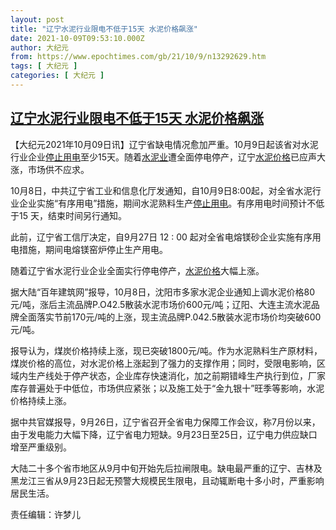 ```yaml
---
layout: post
title: "辽宁水泥行业限电不低于15天 水泥价格飙涨"
date: 2021-10-09T09:53:10.000Z
author: 大纪元
from: https://www.epochtimes.com/gb/21/10/9/n13292629.htm
tags: [ 大纪元 ]
categories: [ 大纪元 ]
---
```

<!--1633773190000-->
[辽宁水泥行业限电不低于15天 水泥价格飙涨](https://www.epochtimes.com/gb/21/10/9/n13292629.htm)
------

<div>
<p>【大纪元2021年10月09日讯】辽宁省缺电情况愈加严重。10月9日起该省对水泥行业企业<a href="https://www.epochtimes.com/gb/tag/%E5%81%9C%E6%AD%A2%E7%94%A8%E7%94%B5.html">停止用电</a>至少15天。随着<a href="https://www.epochtimes.com/gb/tag/%E6%B0%B4%E6%B3%A5%E4%B8%9A.html">水泥业</a>遭全面停电停产，辽宁<a href="https://www.epochtimes.com/gb/tag/%E6%B0%B4%E6%B3%A5%E4%BB%B7%E6%A0%BC.html">水泥价格</a>已应声大涨，市场供不应求。</p><p>10月8日，中共辽宁省工业和信息化厅发通知，自10月9日8:00起，对全省水泥行业企业实施“有序用电”措施，期间水泥熟料生产<a href="https://www.epochtimes.com/gb/tag/%E5%81%9C%E6%AD%A2%E7%94%A8%E7%94%B5.html">停止用电</a>。有序用电时间预计不低于15 天，结束时间另行通知。</p><p>此前，辽宁省工信厅决定，自9月27日 12 : 00 起对全省电熔镁砂企业实施有序用电措施，期间电熔镁窑炉停止生产用电。</p><p>随着辽宁省水泥行业企业全面实行停电停产，<a href="https://www.epochtimes.com/gb/tag/%E6%B0%B4%E6%B3%A5%E4%BB%B7%E6%A0%BC.html">水泥价格</a>大幅上涨。</p><p>据大陆“百年建筑网”报导，10月8日，沈阳市多家水泥企业通知上调水泥价格80元/吨，涨后主流品牌P.O42.5散装水泥市场价600元/吨；辽阳、大连主流水泥品牌全面落实节前170元/吨的上涨，现主流品牌P.042.5散装水泥市场价均突破600元/吨。</p><p>报导认为，煤炭价格持续上涨，现已突破1800元/吨。作为水泥熟料生产原材料，煤炭价格的高位，对水泥价格上涨起到了强力的支撑作用；同时，受限电影响，区域内生产线处于停产状态，企业库存快速消化，加之前期错峰生产执行到位，厂家库存普遍处于中低位，市场供应紧张；以及施工处于“金九银十”旺季等影响，水泥价格持续上涨。</p><p>据中共官媒报导，9月26日，辽宁省召开全省电力保障工作会议，称7月份以来，由于发电能力大幅下降，辽宁省电力短缺。9月23日至25日，辽宁电力供应缺口增至严重级别。</p><p>大陆二十多个省市地区从9月中旬开始先后拉闸限电。缺电最严重的辽宁、吉林及黑龙江三省从9月23日起无预警大规模民生限电，且动辄断电十多小时，严重影响居民生活。</p><p>责任编辑：许梦儿</p>
</div>
